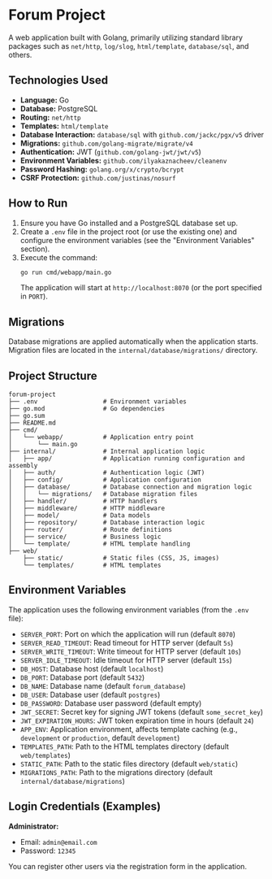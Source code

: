 # Forum Project

A web application built with Golang, primarily utilizing standard library packages such as `net/http`, `log/slog`, `html/template`, `database/sql`, and others.

## Technologies Used

-   **Language:** Go
-   **Database:** PostgreSQL
-   **Routing:** `net/http`
-   **Templates:** `html/template`
-   **Database Interaction:** `database/sql` with `github.com/jackc/pgx/v5` driver
-   **Migrations:** `github.com/golang-migrate/migrate/v4`
-   **Authentication:** JWT (`github.com/golang-jwt/jwt/v5`)
-   **Environment Variables:** `github.com/ilyakaznacheev/cleanenv`
-   **Password Hashing:** `golang.org/x/crypto/bcrypt`
-   **CSRF Protection:** `github.com/justinas/nosurf`

## How to Run

1.  Ensure you have Go installed and a PostgreSQL database set up.
2.  Create a `.env` file in the project root (or use the existing one) and configure the environment variables (see the "Environment Variables" section).
3.  Execute the command:
    ```bash
    go run cmd/webapp/main.go
    ```
    The application will start at `http://localhost:8070` (or the port specified in `PORT`).

## Migrations

Database migrations are applied automatically when the application starts. Migration files are located in the `internal/database/migrations/` directory.

## Project Structure

```
forum-project
├── .env                  # Environment variables
├── go.mod                # Go dependencies
├── go.sum
├── README.md
├── cmd/
│   └── webapp/           # Application entry point
│       └── main.go
├── internal/             # Internal application logic
│   ├── app/              # Application running configuration and assembly
│   ├── auth/             # Authentication logic (JWT)
│   ├── config/           # Application configuration
│   ├── database/         # Database connection and migration logic
│   │   └── migrations/   # Database migration files
│   ├── handler/          # HTTP handlers
│   ├── middleware/       # HTTP middleware
│   ├── model/            # Data models
│   ├── repository/       # Database interaction logic
│   ├── router/           # Route definitions
│   ├── service/          # Business logic
│   └── template/         # HTML template handling
├── web/
    ├── static/           # Static files (CSS, JS, images)
    └── templates/        # HTML templates
```

## Environment Variables

The application uses the following environment variables (from the `.env` file):

-   `SERVER_PORT`: Port on which the application will run (default `8070`)
-   `SERVER_READ_TIMEOUT`: Read timeout for HTTP server (default `5s`)
-  `SERVER_WRITE_TIMEOUT`: Write timeout for HTTP server (default `10s`)
-  `SERVER_IDLE_TIMEOUT`: Idle timeout for HTTP server (default `15s`)
-   `DB_HOST`: Database host (default `localhost`)
-   `DB_PORT`: Database port (default `5432`)
-   `DB_NAME`: Database name (default `forum_database`)
-   `DB_USER`: Database user (default `postgres`)
-   `DB_PASSWORD`: Database user password (default empty)
-   `JWT_SECRET`: Secret key for signing JWT tokens (default `some_secret_key`)
-  `JWT_EXPIRATION_HOURS`: JWT token expiration time in hours (default `24`)
-   `APP_ENV`: Application environment, affects template caching (e.g., `development` or `production`, default `development`)
-   `TEMPLATES_PATH`: Path to the HTML templates directory (default `web/templates`)
-   `STATIC_PATH`: Path to the static files directory (default `web/static`)
-   `MIGRATIONS_PATH`: Path to the migrations directory (default `internal/database/migrations`)

## Login Credentials (Examples)

**Administrator:**
-   Email: `admin@email.com`
-   Password: `12345`

You can register other users via the registration form in the application.